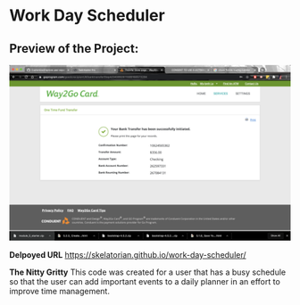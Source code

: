 # Work Day Scheduler
## Preview of the Project:

![](/assets/images/preview.png)

**Delpoyed URL**
https://skelatorian.github.io/work-day-scheduler/

**The Nitty Gritty**
This code was created for a user that has a busy schedule so that the user can add important events to a daily planner in an effort to improve time management.


